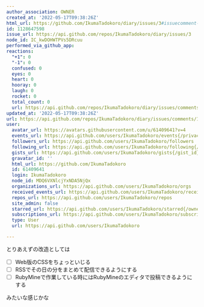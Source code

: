 ```yaml
---
author_association: OWNER
created_at: '2022-05-17T09:38:26Z'
html_url: https://github.com/IkumaTadokoro/diary/issues/3#issuecomment-1128647598
id: 1128647598
issue_url: https://api.github.com/repos/IkumaTadokoro/diary/issues/3
node_id: IC_kwDOHWTPVs5DRcuu
performed_via_github_app: 
reactions:
  "+1": 0
  "-1": 0
  confused: 0
  eyes: 0
  heart: 0
  hooray: 0
  laugh: 0
  rocket: 0
  total_count: 0
  url: https://api.github.com/repos/IkumaTadokoro/diary/issues/comments/1128647598/reactions
updated_at: '2022-05-17T09:38:26Z'
url: https://api.github.com/repos/IkumaTadokoro/diary/issues/comments/1128647598
user:
  avatar_url: https://avatars.githubusercontent.com/u/61409641?v=4
  events_url: https://api.github.com/users/IkumaTadokoro/events{/privacy}
  followers_url: https://api.github.com/users/IkumaTadokoro/followers
  following_url: https://api.github.com/users/IkumaTadokoro/following{/other_user}
  gists_url: https://api.github.com/users/IkumaTadokoro/gists{/gist_id}
  gravatar_id: ''
  html_url: https://github.com/IkumaTadokoro
  id: 61409641
  login: IkumaTadokoro
  node_id: MDQ6VXNlcjYxNDA5NjQx
  organizations_url: https://api.github.com/users/IkumaTadokoro/orgs
  received_events_url: https://api.github.com/users/IkumaTadokoro/received_events
  repos_url: https://api.github.com/users/IkumaTadokoro/repos
  site_admin: false
  starred_url: https://api.github.com/users/IkumaTadokoro/starred{/owner}{/repo}
  subscriptions_url: https://api.github.com/users/IkumaTadokoro/subscriptions
  type: User
  url: https://api.github.com/users/IkumaTadokoro

---
```

とりあえずの改造としては

- [ ] Web版のCSSをちょっといじる
- [ ] RSSでその日の分をまとめて配信できるようにする
- [ ] RubyMineで作業している時にはRubyMineのエディタで投稿できるようにする

みたいな感じかな
